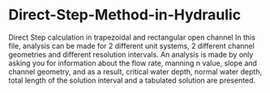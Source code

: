 # Direct-Step-Method-in-Hydraulic
Direct Step calculation in trapezoidal and rectangular open channel 
In this file, analysis can be made for 2 different unit systems, 2 different channel geometries and different resolution intervals.
An analysis is made by only asking you for information about the flow rate, manning n value, slope and channel geometry, and as a result, critical water depth, normal water depth, total length of the solution interval and a tabulated solution are presented.

